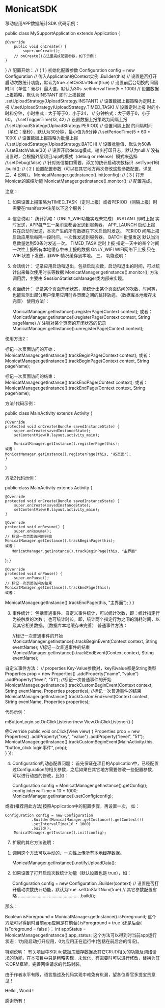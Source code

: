 # MonicatSDK
移动应用APP数据统计SDK
代码示例：

public class MySupportApplication extends Application {

	@Override
    	public void onCreate() {
        	super.onCreate();
		// onCreate()方法里完成配置参数，如下示例：
    }
}
// 配置开始：
// ( 1 ) 初始化配置参数
	Configuration config = new Configuration
			// 传入Application的Context实例
              .Builder(this)
		// 设置是否打开启动次数统计功能，默认为true
        	.setOnStartNum(true)
		// 设置前后台切换的间隔时间（单位：毫秒）最大值，默认为30s
		.setIntervalTime(5  *  1000)
              // 设置数据上报策略，默认为INSTANT 即时上报数据
		.setUploadStrategy(UploadStrategy.INSTANT)
		// 设置数据上报策略为定时上报
		//.setUploadStrategy(UploadStrategy.TIMED_TASK)
		// 设置定时上报 时的小时和分钟，小时格式：大于等于0，小于24，
		// 分钟格式：大于等于0，小于60。
             //.setTriggerTime(13,  42)
		// 设置数据上报策略为间隔上报
//.setUploadStrategy(UploadStrategy.PERIOD)
		// 设置间隔上报 的间隔时间（单位：毫秒），默认为30分钟，最小值为5分钟
             //.setPeriodTime(5  *  60  *  1000)
		// 设置数据上报策略为批量上报
		//.setUploadStrategy(UploadStrategy.BATCH)
		// 设置批量值，默认为50条
//.setBatchValue(30)
		// 设置开启debug模式，输出打印日志，默认为null
		// 没有设置时，会根据外层项目app的模式（debug or release）模式来选择
		//.setDebug(false)
		// 针对派信接口需要，添加的统计启动次数标识
		.setType(16)
		.build();
// ( 2 ) 设置配置参数（可以在其它地方再次修改这些参数配置，详见 三、4 说明）。
   MonicatManager.getInstance().init(config);
// ( 3 ) 打开Monicat的监控功能
   MonicatManager.getInstance().monitor();
// 配置完成。

注意：
1)	如果设置上报策略为TIMED_TASK（定时上报）或者PERIOD（间隔上报）时需要在manifest中注册以下这个服务：

<service android:name="com.windfallsheng.monicat.service.TimedService">
    <intent-filter>
        <action android:name="monicat.service.action.timedservice_timed_upload" />
    </intent-filter>
</service>

4.	信息说明：
统计策略：（ONLY_WIFI功能实现未完成）
INSTANT	即时上报	实时发送，APP每产生一条消息都会发送到服务器。
APP_LAUNCH	启动上报	只在启动时发送，本次产生的所有数据在下次启动时发送。
PERIOD	间隔上报	启动应用后每隔一段时间，一次性发送到服务器。
BATCH	批量发送	默认当消息数量达到50条时发送一次。
TIMED_TASK	定时上报	指定一天中的某个时间一次性上报所有本地缓存中未上报的数据
ONLY_WIFI	WIFI网络下上报	只在WIFI状态下发送，非WIFI情况缓存到本地。
三、	功能说明：
1.	会话统计：
记录应用启动和退出，包括启动次数，启动和退出的时间，可以统计出来每次使用时长等数据
MonicatManager.getInstance().monitor(); 方法调用后，主要由
SessionStatisticsManager类内部来实现。
2.	页面统计：
记录某个页面开闭状态，能统计出某个页面访问的次数、时间等，也能监测出部分用户使用应用时各页面之间的跳转轨迹。（数据库本地缓存未完善）
使用方法1：
	
	MonicatManager.getInstance().registerPage(Context context);
	或者：
	MonicatManager.getInstance().registerPage(Context context, String pageName)
	// 注销对某个页面的开闭状态的记录
	MonicatManager.getInstance().unregisterPage(Context context);

使用方法2：

标记一次页面访问的开始：
MonicatManager.getInstance().trackBeginPage(Context context); 
或者：
MonicatManager.getInstance().trackBeginPage(Context context, String pageName); 

标记一次页面访问的结束：
MonicatManager.getInstance().trackEndPage(Context context); 
或者：
MonicatManager.getInstance().trackEndPage(Context context, String pageName); 

方法1代码示例：

public class MainActivity extends Activity {

    @Override
    protected void onCreate(Bundle savedInstanceState) {
        super.onCreate(savedInstanceState);
        setContentView(R.layout.activity_main);

		MonicatManager.getInstance().registerPage(this);
	或者：
	MonicatManager.getInstance().registerPage(this, "H5页面");
    }
}

方法2代码示例：

public class MainActivity extends Activity {

    @Override
    protected void onCreate(Bundle savedInstanceState) {
        super.onCreate(savedInstanceState);
        setContentView(R.layout.activity_main);
    }

    @Override
    protected void onResume() {
        super.onResume();
	// 标记一次页面访问的开始
	MonicatManager.getInstance().trackBeginPage(this);
	或者：
       MonicatManager.getInstance().trackBeginPage(this, "主界面"
);
    }

    @Override
    protected void onPause() {
        super.onPause();
	// 标记一次页面访问的结束
	MonicatManager.getInstance().trackEndPage(this);
	或者：
MonicatManager.getInstance().trackEndPage(this, "主界面");
	}
}

3.	事件统计：
包括普通事件、自定义事件统计，可以统计次数，即：统计指定行为被触发的次数；
也可统计时长，即，统计两个指定行为之间的消耗时间，以及其它相关数据。（数据库本地缓存未完善）
普通事件方法：

	//标记一次普通事件的开始
	MonicatManager.getInstance().trackBeginEvent(Context context, String eventName);
	//标记一次普通事件的结束
	MonicatManager.getInstance().trackEndEvent(Context context, String eventName);

自定义事件方法：
	// properties Key-Value参数对，key和value都是String类型
	Properties prop = new Properties()
        		.addProperty("name", "value")
        		.addProperty("level", "51");
	//标记一次普通事件的开始
	MonicatManager.getInstance().trackCustomBeginEvent(Context context, String eventName, Properties properties);
	//标记一次普通事件的结束
	MonicatManager.getInstance().trackCustomEndEvent(Context context, String eventName, Properties properties);

代码示例：

mButtonLogin.setOnClickListener(new View.OnClickListener() {
    
@Override
    public void onClick(View view) {
                Properties prop = new Properties()
                		.addProperty("key", "value")
                		.addProperty("level", "51");   
MonicatManager.getInstance().trackCustomBeginEvent(MainActivity.this, "button_click login事件", prop);                                                      
    }
});

4.	Configuration的动态配置问题：
首先保证在项目的Application中，已经配置过Configuration的相关参数，之后如果在其它地方需要修改一些配置参数，可以进行动态的修改，比如：

	  Configuration config = MonicatManager.getInstance().getConfig();
 config.intervalTime = 10 * 1000;
 MonicatManager.getInstance().setConfig(config);

或者(推荐用此方法)按照Application中的配置步骤，再设置一次， 如：

	Configuration config = new Configuration
                .Builder(MonicatManager.getInstance().getContext())
                .setIntervalTime(10 * 1000)
                .build();
        MonicatManager.getInstance().init(config);

7.	扩展的其它方法说明：
1)	调用这个方法可以手动的、一次性上传所有本地缓存数据。

	MonicatManager.getInstance().notifyUploadData();

2)	如果设置了打开启动次数统计功能（默认设置也是 true），如：
	
	Configuration config = new Configuration
                        .Builder(context)
				// 设置是否打开启动次数统计功能，默认为true
        			.setOnStartNum(true)
				// 其它参数配置省略
				……………………
				……………………
                        .build();

那么：

Boolean isForeground = MonicatManager.getInstance().isForeground;
这个方法可以得到时当前app应用是在前台( isForeground = true )还是后台( isForeground = false )；
int appStatus = MonicatManager.getInstance().app_status;
这个方法可以得到时当前app运行状态：1为刚启动打开应用，0为应用正在运行中(包括在前后台的情况)。


特别说明：
有关项目中SQLite数据库缓存数据及其它CRUD相关的功能及网络请求的功能，在本项目中只是粗略实现，未优化，有需要时可以进行修改，替换为其它ORM框架，完善网络请求的代码封装。

由于作者水平有限，语言描述及代码实现中难免有纰漏，望各位看官多提宝贵意见！

Hello , World !

感谢所有！
